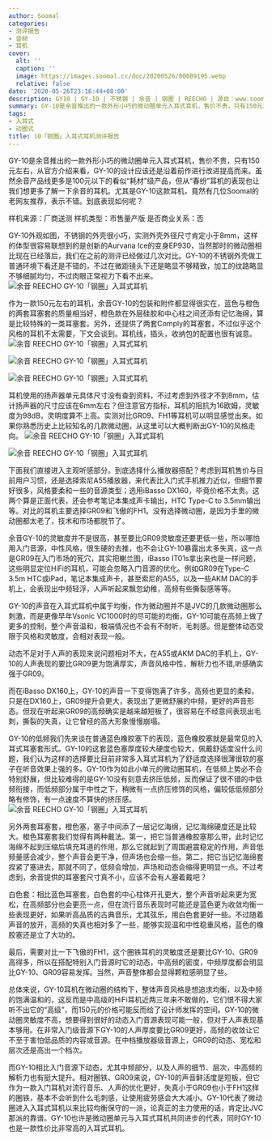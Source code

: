 ```yaml
---
author: Soomal
categories:
- 测评报告
- 音频
- 耳机
cover:
  alt: ''
  caption: ''
  image: https://images.soomal.cc/doc/20200526/00089195.webp
  relative: false
date: '2020-05-26T23:16:44+08:00'
description: GY10 | GY-10 | 不锈钢 | 余音 | 钢圈 | REECHO | 源自：www.soomal.com | 版权：原创 |  平均/总评分：09.30/186
summary: GY-10是余音推出的一款外形小巧的微动圈单元入耳式耳机，售价不贵，只有150元左右，从官方介绍来看，GY-10的设计应该还是沿着前作进行改进提高而来。虽然余音产品线更多是100元以下的看似“耗材”级产品，但从“春纷”耳机的表现也让我们想更多了解一下余音的耳机。
tags:
- 入耳式
- 动圈式
title: 10「钢圈」入耳式耳机测评报告
---
```


GY-10是余音推出的一款外形小巧的微动圈单元入耳式耳机，售价不贵，只有150元左右，从官方介绍来看，GY-10的设计应该还是沿着前作进行改进提高而来。虽然余音产品线更多是100元以下的看似“耗材”级产品，但从“春纷”耳机的表现也让我们想更多了解一下余音的耳机。尤其是GY-10这款耳机，竟然有几位Soomal的老网友推荐，表示不错。到底表现如何呢？

样机来源：厂商送测
样机类型：市售量产版
是否商业关系：否

GY-10外观如图，不锈钢的外壳很小巧，实测外壳外径尺寸肯定小于8mm，这样的体型很容易联想到的是创新的Aurvana Ice的变身EP930，当然那时的微动圈相比现在已经落后，我们在之前的测评已经做过几次对比。GY-10的不锈钢外壳做工普通环境下看还是不错的，不过在微距镜头下还是略显不够精致，加工的纹路略显不够细腻均匀，不过肉眼正常视力下看不出来。
![余音 REECHO GY-10「钢圈」入耳式耳机](https://images.soomal.cc/doc/20200520/00089022.webp)




作为一款150元左右的耳机，余音GY-10的包装和附件都显得很实在，蓝色与橙色的两套耳塞套的质量相当好，橙色款在外层硅胶和中心柱之间还添有记忆海绵，算是比较特殊的一类耳塞套。另外，还提供了两套Comply的耳塞套，不过似乎这个风格的耳机不太需要，下文会谈到。耳机线，插头，收纳包的配置也很有诚意。
![余音 REECHO GY-10「钢圈」入耳式耳机](https://images.soomal.cc/doc/20200520/00089009.webp)




![余音 REECHO GY-10「钢圈」入耳式耳机](https://images.soomal.cc/doc/20200520/00089013_01.webp)




![余音 REECHO GY-10「钢圈」入耳式耳机](https://images.soomal.cc/doc/20200520/00089018_01.webp)




耳机使用的扬声器单元具体尺寸没有查到资料，不过考虑到外径才不到8mm，估计扬声器的尺寸应该在6mm左右？但注意官方指标，耳机的阻抗为16欧姆，灵敏度为98dB，灵明度算不上高。实测对比GR09、FH1等耳机可以明显感觉出来。如果你熟悉历史上比较知名的几款微动圈，从这里可以大概判断出GY-10的风格走向。
![余音 REECHO GY-10「钢圈」入耳式耳机](https://images.soomal.cc/doc/20200520/00089019_01.webp)




![余音 REECHO GY-10「钢圈」入耳式耳机](https://images.soomal.cc/doc/20200520/00089021_01.webp)




下面我们直接进入主观听感部分。到底选择什么播放器搭配？考虑到耳机售价与目前用户习惯，还是选择索尼A55播放器，来代表比入门式手机推力近似，但细节要好很多，风格要柔和一些的音源类型；选用iBasso DX160，毕竟价格不太贵。这两个算是正面代表，还会参考笔记本集成声卡输出，HTC Type-C to 3.5mm输出等。对比的耳机主要选择GR09和飞傲的FH1。没有选择微动圈，是因为手里的微动圈都太老了，技术和市场都脱节了。

余音GY-10的灵敏度并不是很高，甚至要比GR09灵敏度还要更低一些，所以哪怕用入门音源，中性风格，很生硬的去推，也不会让GY-10暴露出太多失真，这一点是GR09在入门市场的死穴，其实把榭兰图，iBasso IT01s拿出来也是一样问题，这些明显定位HiFi的耳机，可能会忽略入门音源的优化。例如GR09在Type-C 3.5m HTC或iPad，笔记本集成声卡，甚至索尼的A55，以及一些AKM DAC的手机上，会表现出中频轻浮，人声听起来飘忽幼稚，高频有些撕裂感等等。

GY-10的声音在入耳式耳机中属于均衡，作为微动圈并不是JVC的几款微动圈那么刺激，而是更像早年Vsonic VC1000时的尽可能的均衡，GY-10可能在高频上做了更多的控制，整个声音温和，极端情况也不会有不耐听，毛刺感。但是整体动态受限于风格和灵敏度，会相对表现一般。

动态不足对于人声的表现来说问题相对不大，在A55或AKM DAC的手机上，GY-10的人声表现的要比GR09更为饱满厚实，声音风格中性，解析力也不错,听感确实强于GR09。

而在iBasso DX160上，GY-10的声音一下变得饱满了许多，高频也更显的柔和，只是在DX160上，GR09提升会更大，表现出了更微舒展的中频，更好的声音形态。但现在听起来GR09的高频确实是越来越短板了，很容易在不经意间表现出毛刺，撕裂的失真，让它曾经的高大形象慢慢崩塌。

GY-10的低频我们先来谈在普通蓝色橡胶塞下的表现，蓝色橡胶塞就是最常见的入耳式耳塞套形式。GY-10的这套蓝色塞厚度较大硬度也较大，佩戴舒适度没什么问题，我们认为这样的选择要比目前非常多入耳式耳机为了舒适度选择很薄很软的塞子在听音效果上强的多。GY-10作为如此小单元的微动圈耳机，在低频上势必不会特别舒展，但比较难得的是GY-10没有刻意去挤压低频，反而保证了很不错的中低频衔接，而低频部分属于中性之下，稍微有一点挤压修饰的风格，偏较低低频部分略有修饰，有一点速度不算快的挤压感。
![余音 REECHO GY-10「钢圈」入耳式耳机](https://images.soomal.cc/doc/20200520/00089020.webp)




另外两套耳塞套，橙色塞，塞子中间添了一层记忆海绵，记忆海绵硬度还是比较大。橙色耳塞套我们觉得有两种戴法。第一，把它当普通橡胶塞那么带，此时记忆海绵不起到压缩后填充耳道的作用，那么它就起到了周围避震稳定的作用，声音低频量感会减少，整个声音会更干净，但声场也会缩一些。第二，把它当记忆海绵套捏紧了塞进去，那就不同了，低频会增加，声场和动态会缩得更明显一点。不过考虑到，余音提供的耳塞套尺寸真不小，应该不会有人塞着戴吧？

白色套：相比蓝色耳塞套，白色套的中心柱体开孔更大，整个声音听起来更为宽松，在高频部分也会更亮一点，但在流行音乐表现时可能还是蓝色更为收敛均衡一些表现更好，如果听高品质的古典音乐，尤其弦乐，用白色套更好一些。不过随着声音的放开，高频的失真也相对多了一些，能够实现温和中性稳重风格，蓝色的橡胶塞还是立了大功的。

最后，需要对比一下飞傲的FH1，这个圈铁耳机的灵敏度还是要比GY-10、GR09高得多，所以在搭配特别入门音源时它的动态，中高频的密度，中频厚度都会明显比GY-10、GR09容易发挥。当然，声音整体都会显得颗粒感明显了些。

总体来说，GY-10耳机在微动圈的结构下，整体声音风格是想追求均衡，以及中频的饱满温和的，这反而是中高级的HiFi耳机近两三年来不敢做的，它们恨不得大家听不出它的“高级”，而150元的价格可能反而给了设计师发挥的空间。GY-10的微动圈灵敏度不高，想要得到很好的动态入门音源表现可能一般，但对于人声表现基本够用。在非常入门级音源下GY-10的人声厚度要比GR09更好，高频的收敛让它不至于害怕低品质的内容或音源。在中档播放器级音源上，GR09的动态、宽松和层次还是高出一个档次。

而GY-10相比入门音源下动态，尤其中频部分，以及人声的细节、层次，中高频的解析力也有挺大提升。相对圈铁、GR09来说，GY-10的声音鲜活度是短板，但它作为一款入门耳机对流行音乐、人声的优化更好，失真小于GR09也小于FH1这样的圈铁，基本不会听到什么毛刺感，让使用疲劳感会大大减小。GY-10代表了微动圈进入入耳式耳机以来比较均衡保守的一派，论真正的主力使用的话，肯定比JVC那派的靠谱。GY-10也许是微动圈单元与入耳式耳机共同进步的代表，同时GY-10也是一款性价比非常高的入耳式耳机。